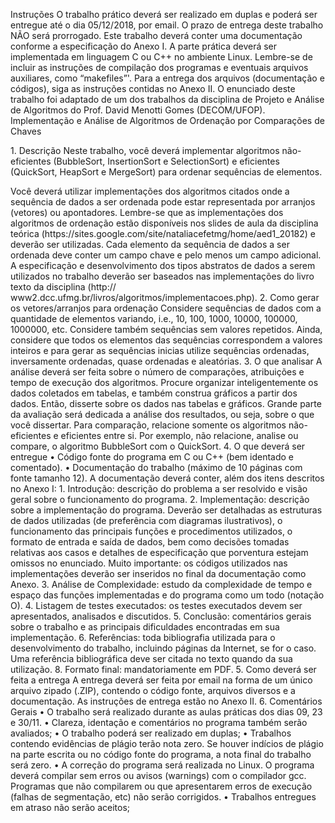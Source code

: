 Instruções
O trabalho prático deverá ser realizado em duplas e poderá ser entregue até o dia 05/12/2018,
por email. O prazo de entrega deste trabalho NÃO será prorrogado.
Este trabalho deverá conter uma documentação conforme a especificação do Anexo I. A parte
prática deverá ser implementada em linguagem C ou C++ no ambiente Linux. Lembre-se de
incluir as instruções de compilação dos programas e eventuais arquivos auxiliares, como
“makefiles”'.
Para a entrega dos arquivos (documentação e códigos), siga as instruções contidas no Anexo
II.
O enunciado deste trabalho foi adaptado de um dos trabalhos da disciplina de Projeto e
Análise de Algoritmos do Prof. David Menotti Gomes (DECOM/UFOP).
Implementação e Análise de Algoritmos de Ordenação por Comparações de Chaves
<p> 1. Descrição
Neste trabalho, você deverá implementar algoritmos não-eficientes (BubbleSort, InsertionSort e
SelectionSort) e eficientes (QuickSort, HeapSort e MergeSort) para ordenar sequências de
elementos. </p> 
Você deverá utilizar implementações dos algoritmos citados onde a sequência de dados a ser
ordenada pode estar representada por arranjos (vetores) ou apontadores. Lembre-se que as
implementações dos algoritmos de ordenação estão disponíveis nos slides de aula da disciplina
teórica (https://sites.google.com/site/nataliacefetmg/home/aed1_20182) e deverão ser utilizadas.
Cada elemento da sequência de dados a ser ordenada deve conter um campo chave e pelo menos
um campo adicional. A especificação e desenvolvimento dos tipos abstratos de dados a serem
utilizados no trabalho deverão ser baseados nas implementações do livro texto da disciplina (http://
www2.dcc.ufmg.br/livros/algoritmos/implementacoes.php).
2. Como gerar os vetores/arranjos para ordenação
Considere sequências de dados com a quantidade de elementos variando, i.e., 10, 100, 1000,
10000, 100000, 1000000, etc. Considere também sequências sem valores repetidos. Ainda,
considere que todos os elementos das sequências correspondem a valores inteiros e para gerar as
sequências inicias utilize sequências ordenadas, inversamente ordenadas, quase ordenadas e
aleatórias.
3. O que analisar
A análise deverá ser feita sobre o número de comparações, atribuições e tempo de execução dos
algoritmos. Procure organizar inteligentemente os dados coletados em tabelas, e também construa
gráficos a partir dos dados. Então, disserte sobre os dados nas tabelas e gráficos. Grande parte da
avaliação será dedicada a análise dos resultados, ou seja, sobre o que você dissertar.
Para comparação, relacione somente os algoritmos não-eficientes e eficientes entre si. Por
exemplo, não relacione, analise ou compare, o algoritmo BubbleSort com o QuickSort.
4. O que deverá ser entregue
• Código fonte do programa em C ou C++ (bem identado e comentado).
• Documentação do trabalho (máximo de 10 páginas com fonte tamanho 12).
A documentação deverá conter, além dos itens descritos no Anexo I:
1. Introdução: descrição do problema a ser resolvido e visão geral sobre o funcionamento do
programa.
2. Implementação: descrição sobre a implementação do programa. Deverão ser detalhadas as
estruturas de dados utilizadas (de preferência com diagramas ilustrativos), o funcionamento das
principais funções e procedimentos utilizados, o formato de entrada e saída de dados, bem como
decisões tomadas relativas aos casos e detalhes de especificação que porventura estejam omissos
no enunciado. Muito importante: os códigos utilizados nas implementações deverão ser inseridos
no final da documentação como Anexo.
3. Análise de Complexidade: estudo da complexidade de tempo e espaço das funções
implementadas e do programa como um todo (notação O).
4. Listagem de testes executados: os testes executados devem ser apresentados, analisados e
discutidos.
5. Conclusão: comentários gerais sobre o trabalho e as principais dificuldades encontradas em sua
implementação.
6. Referências: toda bibliografia utilizada para o desenvolvimento do trabalho, incluindo páginas
da Internet, se for o caso. Uma referência bibliográfica deve ser citada no texto quando da sua
utilização.
8. Formato final: mandatoriamente em PDF.
5. Como deverá ser feita a entrega
A entrega deverá ser feita por email na forma de um único arquivo zipado (.ZIP), contendo o
código fonte, arquivos diversos e a documentação. As instruções de entrega estão no Anexo II.
6. Comentários Gerais
• O trabalho será realizado durante as aulas práticas dos dias 09, 23 e 30/11.
• Clareza, identação e comentários no programa também serão avaliados;
• O trabalho poderá ser realizado em duplas;
• Trabalhos contendo evidências de plágio terão nota zero. Se houver indícios de plágio na parte
escrita ou no código fonte do programa, a nota final do trabalho será zero.
• A correção do programa será realizada no Linux. O programa deverá compilar sem erros ou
avisos (warnings) com o compilador gcc. Programas que não compilarem ou que apresentarem
erros de execução (falhas de segmentação, etc) não serão corrigidos.
• Trabalhos entregues em atraso não serão aceitos;

